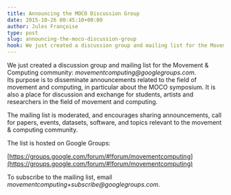 ```yaml
---
title: Announcing the MOCO Discussion Group
date: 2015-10-26 00:45:10+00:00
author: Jules Françoise
type: post
slug: announcing-the-moco-discussion-group
hook: We just created a discussion group and mailing list for the Movement & Computing community: _movementcomputing@googlegroups.com_. Its purpose is to disseminate announcements related to the field of movement and computing, in particular about the MOCO symposium...
---
```


We just created a discussion group and mailing list for the Movement & Computing community: _movementcomputing@googlegroups.com_. Its purpose is to disseminate announcements related to the field of movement and computing, in particular about the MOCO symposium. It is also a place for discussion and exchange for students, artists and researchers in the field of movement and computing.

The mailing list is moderated, and encourages sharing announcements, call for papers, events, datasets, software, and topics relevant to the movement & computing community.

The list is hosted on Google Groups:

[https://groups.google.com/forum/#!forum/movementcomputing](https://groups.google.com/forum/#!forum/movementcomputing)

To subscribe to the mailing list, email _movementcomputing+subscribe@googlegroups.com_.
